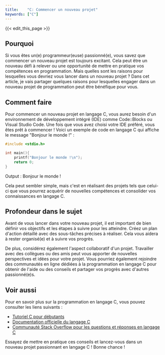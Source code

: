 ```yaml
---
title:    "C: Commencer un nouveau projet"
keywords: ["C"]
---
```


{{< edit_this_page >}}

## Pourquoi

Si vous êtes un(e) programmeur(euse) passionné(e), vous savez que commencer un nouveau projet est toujours excitant. Cela peut être un nouveau défi à relever ou une opportunité de mettre en pratique vos compétences en programmation. Mais quelles sont les raisons pour lesquelles vous devriez vous lancer dans un nouveau projet ? Dans cet article, je vais partager quelques raisons pour lesquelles engager dans un nouveau projet de programmation peut être bénéfique pour vous.

## Comment faire

Pour commencer un nouveau projet en langage C, vous aurez besoin d'un environnement de développement intégré (IDE) comme Code::Blocks ou Visual Studio Code. Une fois que vous avez choisi votre IDE préféré, vous êtes prêt à commencer ! Voici un exemple de code en langage C qui affiche le message "Bonjour le monde !" :

```C
#include <stdio.h>

int main(){
	printf("Bonjour le monde !\n");
	return 0;
}
```

Output :
Bonjour le monde !

Cela peut sembler simple, mais c'est en réalisant des projets tels que celui-ci que vous pourrez acquérir de nouvelles compétences et consolider vos connaissances en langage C.

## Profondeur dans le sujet

Avant de vous lancer dans votre nouveau projet, il est important de bien définir vos objectifs et les étapes à suivre pour les atteindre. Créez un plan d'action détaillé avec des sous-tâches précises à réaliser. Cela vous aidera à rester organisé(e) et à suivre vos progrès.

De plus, considérez également l'aspect collaboratif d'un projet. Travailler avec des collègues ou des amis peut vous apporter de nouvelles perspectives et idées pour votre projet. Vous pourriez également rejoindre des communautés en ligne dédiées à la programmation en langage C pour obtenir de l'aide ou des conseils et partager vos progrès avec d'autres passionné(e)s.

## Voir aussi

Pour en savoir plus sur la programmation en langage C, vous pouvez consulter les liens suivants :
- [Tutoriel C pour débutants](https://www.tutorialspoint.com/cprogramming/index.htm)
- [Documentation officielle du langage C](https://devdocs.io/c/)
- [Communauté Stack Overflow pour les questions et réponses en langage C](https://stackoverflow.com/questions/tagged/c)

Essayez de mettre en pratique ces conseils et lancez-vous dans un nouveau projet passionnant en langage C ! Bonne chance !